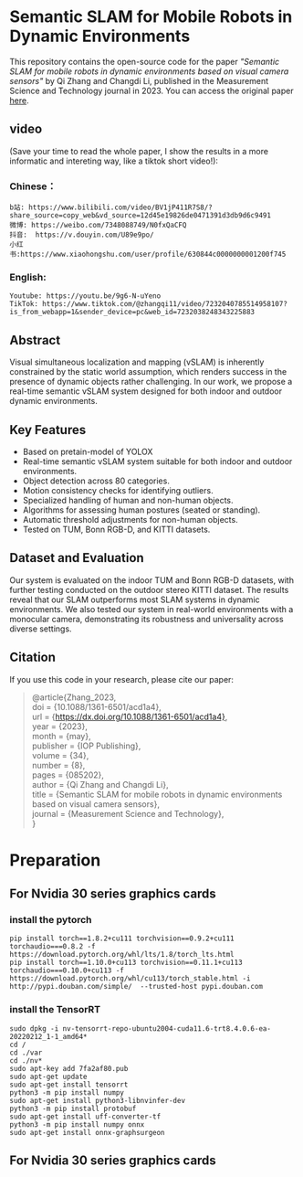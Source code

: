 # Semantic SLAM for Mobile Robots in Dynamic Environments

This repository contains the open-source code for the paper _"Semantic SLAM for mobile robots in dynamic environments based on visual camera sensors"_ by Qi Zhang and Changdi Li, published in the Measurement Science and Technology journal in 2023. You can access the original paper [here](https://dx.doi.org/10.1088/1361-6501/acd1a4).

## video
(Save your time to read the whole paper, I show the results in a more informatic and intereting way, like a tiktok short video!):
  ### Chinese：
    b站: https://www.bilibili.com/video/BV1jP411R7S8/?share_source=copy_web&vd_source=12d45e19826de0471391d3db9d6c9491
    微博: https://weibo.com/7348088749/N0fxQaCFQ
    抖音:  https://v.douyin.com/U89e9po/ 
    小红书:https://www.xiaohongshu.com/user/profile/630844c0000000001200f745
  ### English:
    Youtube: https://youtu.be/9g6-N-uYeno
    TikTok: https://www.tiktok.com/@zhangqi11/video/7232040785514958107?is_from_webapp=1&sender_device=pc&web_id=7232038248343225883

## Abstract

Visual simultaneous localization and mapping (vSLAM) is inherently constrained by the static world assumption, which renders success in the presence of dynamic objects rather challenging. In our work, we propose a real-time semantic vSLAM system designed for both indoor and outdoor dynamic environments.

## Key Features
- Based on pretain-model of YOLOX
- Real-time semantic vSLAM system suitable for both indoor and outdoor environments.
- Object detection across 80 categories.
- Motion consistency checks for identifying outliers.
- Specialized handling of human and non-human objects.
- Algorithms for assessing human postures (seated or standing).
- Automatic threshold adjustments for non-human objects.
- Tested on TUM, Bonn RGB-D, and KITTI datasets.

## Dataset and Evaluation

Our system is evaluated on the indoor TUM and Bonn RGB-D datasets, with further testing conducted on the outdoor stereo KITTI dataset. The results reveal that our SLAM outperforms most SLAM systems in dynamic environments. We also tested our system in real-world environments with a monocular camera, demonstrating its robustness and universality across diverse settings.

## Citation

If you use this code in your research, please cite our paper:
> @article{Zhang_2023,  
  doi = {10.1088/1361-6501/acd1a4},  
  url = {https://dx.doi.org/10.1088/1361-6501/acd1a4},  
  year = {2023},  
  month = {may},  
  publisher = {IOP Publishing},  
  volume = {34},  
  number = {8},  
  pages = {085202},  
  author = {Qi Zhang and Changdi Li},  
  title = {Semantic SLAM for mobile robots in dynamic environments based on visual camera sensors},  
  journal = {Measurement Science and Technology},  
  }
# Preparation
## For Nvidia 30 series graphics cards
### install the pytorch
```shell
pip install torch==1.8.2+cu111 torchvision==0.9.2+cu111 torchaudio===0.8.2 -f https://download.pytorch.org/whl/lts/1.8/torch_lts.html
pip install torch==1.10.0+cu113 torchvision==0.11.1+cu113 torchaudio===0.10.0+cu113 -f https://download.pytorch.org/whl/cu113/torch_stable.html -i http://pypi.douban.com/simple/  --trusted-host pypi.douban.com
```
### install the TensorRT
```
sudo dpkg -i nv-tensorrt-repo-ubuntu2004-cuda11.6-trt8.4.0.6-ea-20220212_1-1_amd64*
cd /
cd ./var
cd ./nv*
sudo apt-key add 7fa2af80.pub
sudo apt-get update
sudo apt-get install tensorrt
python3 -m pip install numpy
sudo apt-get install python3-libnvinfer-dev
python3 -m pip install protobuf
sudo apt-get install uff-converter-tf
python3 -m pip install numpy onnx
sudo apt-get install onnx-graphsurgeon
```
## For Nvidia 30 series graphics cards
